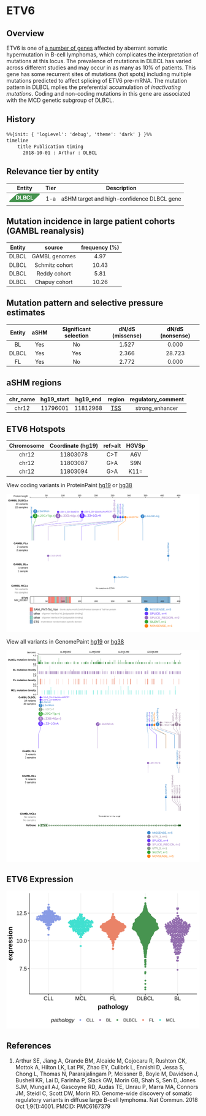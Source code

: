 # ETV6

## Overview
ETV6 is one of [a number of genes](https://github.com/morinlab/LLMPP/wiki/ashm) affected by aberrant somatic hypermutation in B-cell lymphomas, which complicates the interpretation of mutations at this locus. The prevalence of mutations in DLBCL has varied across different studies and may occur in as many as 10% of patients. This gene has some recurrent sites of mutations (hot spots) including multiple mutations predicted to affect splicing of ETV6 pre-mRNA. The mutation pattern in DLBCL mplies the preferential accumulation of *inactivating mutations*. Coding and non-coding mutations in this gene are associated with the MCD genetic subgroup of DLBCL. 
## History

```mermaid
%%{init: { 'logLevel': 'debug', 'theme': 'dark' } }%%
timeline
    title Publication timing
      2018-10-01 : Arthur : DLBCL
```

## Relevance tier by entity

|Entity|Tier|Description               |
|:------:|:----:|--------------------------|
|![DLBCL](images/icons/DLBCL_tier1.png) |1-a | aSHM target and high-confidence DLBCL gene|

## Mutation incidence in large patient cohorts (GAMBL reanalysis)

|Entity|source        |frequency (%)|
|:------:|:--------------:|:-------------:|
|DLBCL |GAMBL genomes | 4.97        |
|DLBCL |Schmitz cohort|10.43        |
|DLBCL |Reddy cohort  | 5.81        |
|DLBCL |Chapuy cohort |10.26        |

## Mutation pattern and selective pressure estimates

|Entity|aSHM|Significant selection|dN/dS (missense)|dN/dS (nonsense)|
|:------:|:----:|:---------------------:|:----------------:|:----------------:|
|BL    |Yes |No                   |1.527           | 0.000          |
|DLBCL |Yes |Yes                  |2.366           |28.723          |
|FL    |Yes |No                   |2.772           | 0.000          |

## aSHM regions

|chr_name|hg19_start|hg19_end|region                                                                                    |regulatory_comment|
|:--------:|:----------:|:--------:|:------------------------------------------------------------------------------------------:|:------------------:|
|chr12   |11796001  |11812968|[TSS](https://genome.ucsc.edu/s/rdmorin/GAMBL%20hg19?position=chr12%3A11796001%2D11812968)|strong_enhancer   |



 ## ETV6 Hotspots

| Chromosome |Coordinate (hg19) | ref>alt | HGVSp | 
 | :---:| :---: | :--: | :---: |
| chr12 | 11803078 | C>T | A6V |
| chr12 | 11803087 | G>A | S9N |
| chr12 | 11803094 | G>A | K11= |

View coding variants in ProteinPaint [hg19](https://morinlab.github.io/LLMPP/GAMBL/ETV6_protein.html)  or [hg38](https://morinlab.github.io/LLMPP/GAMBL/ETV6_protein_hg38.html)

![](images/proteinpaint/ETV6_NM_001987.svg)

View all variants in GenomePaint [hg19](https://morinlab.github.io/LLMPP/GAMBL/ETV6.html)  or [hg38](https://morinlab.github.io/LLMPP/GAMBL/ETV6_hg38.html)

![](images/proteinpaint/ETV6.svg)

## ETV6 Expression
![](images/gene_expression/ETV6_by_pathology.svg)
<!-- ORIGIN: arthurGenomewideDiscoverySomatic2018 -->
<!-- DLBCL: arthurGenomewideDiscoverySomatic2018 -->

## References
1.  Arthur SE, Jiang A, Grande BM, Alcaide M, Cojocaru R, Rushton CK, Mottok A, Hilton LK, Lat PK, Zhao EY, Culibrk L, Ennishi D, Jessa S, Chong L, Thomas N, Pararajalingam P, Meissner B, Boyle M, Davidson J, Bushell KR, Lai D, Farinha P, Slack GW, Morin GB, Shah S, Sen D, Jones SJM, Mungall AJ, Gascoyne RD, Audas TE, Unrau P, Marra MA, Connors JM, Steidl C, Scott DW, Morin RD. Genome-wide discovery of somatic regulatory variants in diffuse large B-cell lymphoma. Nat Commun. 2018 Oct 1;9(1):4001. PMCID: PMC6167379
